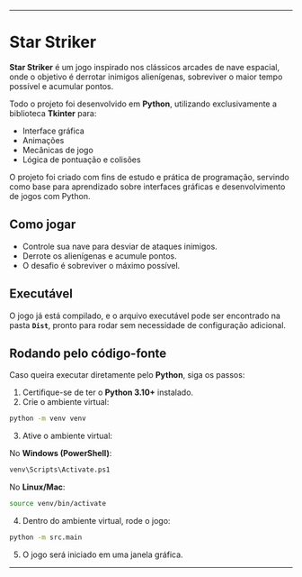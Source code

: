 
---

# Star Striker

**Star Striker** é um jogo inspirado nos clássicos arcades de nave espacial, onde o objetivo é derrotar inimigos alienígenas, sobreviver o maior tempo possível e acumular pontos.

Todo o projeto foi desenvolvido em **Python**, utilizando exclusivamente a biblioteca **Tkinter** para:

* Interface gráfica
* Animações
* Mecânicas de jogo
* Lógica de pontuação e colisões

O projeto foi criado com fins de estudo e prática de programação, servindo como base para aprendizado sobre interfaces gráficas e desenvolvimento de jogos com Python.


## Como jogar

* Controle sua nave para desviar de ataques inimigos.
* Derrote os alienígenas e acumule pontos.
* O desafio é sobreviver o máximo possível.


## Executável

O jogo já está compilado, e o arquivo executável pode ser encontrado na pasta **`Dist`**, pronto para rodar sem necessidade de configuração adicional.


## Rodando pelo código-fonte

Caso queira executar diretamente pelo **Python**, siga os passos:

1. Certifique-se de ter o **Python 3.10+** instalado.
2. Crie o ambiente virtual:

```bash
python -m venv venv
```

3. Ative o ambiente virtual:

No **Windows (PowerShell)**:

```bash
venv\Scripts\Activate.ps1
```

No **Linux/Mac**:

```bash
source venv/bin/activate
```

4. Dentro do ambiente virtual, rode o jogo:

```bash
python -m src.main
```

5. O jogo será iniciado em uma janela gráfica.

---
